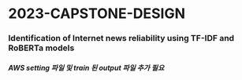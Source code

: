 # 2023-CAPSTONE-DESIGN
### Identification of Internet news reliability using TF-IDF and RoBERTa models
##### AWS setting 파일 및 train 된 output 파일 추가 필요
